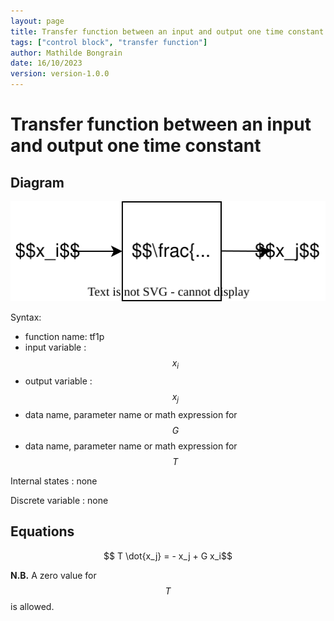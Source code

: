 ```yaml
---
layout: page
title: Transfer function between an input and output one time constant
tags: ["control block", "transfer function"]
author: Mathilde Bongrain
date: 16/10/2023
version: version-1.0.0
---
```


# Transfer function between an input and output one time constant 

## Diagram

![transfer function diagram](transferFunction.svg)

Syntax:  

- function name: tf1p
- input variable : $$x_i$$
- output variable : $$x_j$$
- data name, parameter name or math expression for $$G$$
- data name, parameter name or math expression for $$T$$

Internal states : none

Discrete variable : none

## Equations

$$ T \dot{x_j} = - x_j + G x_i$$

**N.B.** A zero value for $$T$$ is allowed.
